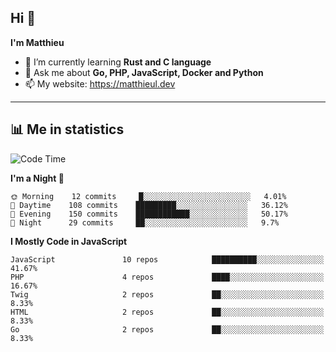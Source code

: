 ## Hi 👋
**I'm Matthieu**

- 🌱 I’m currently learning **Rust and C language**
- 💬 Ask me about **Go, PHP, JavaScript, Docker and Python**
- 📫 My website: https://matthieul.dev

-------

## 📊 Me in statistics
<!--START_SECTION:waka-->
![Code Time](http://img.shields.io/badge/Code%20Time-205%20hrs%2021%20mins-blue)

**I'm a Night 🦉** 

```text
🌞 Morning    12 commits     █░░░░░░░░░░░░░░░░░░░░░░░░   4.01% 
🌆 Daytime    108 commits    █████████░░░░░░░░░░░░░░░░   36.12% 
🌃 Evening    150 commits    ████████████░░░░░░░░░░░░░   50.17% 
🌙 Night      29 commits     ██░░░░░░░░░░░░░░░░░░░░░░░   9.7%

```


**I Mostly Code in JavaScript** 

```text
JavaScript               10 repos            ██████████░░░░░░░░░░░░░░░   41.67% 
PHP                      4 repos             ████░░░░░░░░░░░░░░░░░░░░░   16.67% 
Twig                     2 repos             ██░░░░░░░░░░░░░░░░░░░░░░░   8.33% 
HTML                     2 repos             ██░░░░░░░░░░░░░░░░░░░░░░░   8.33% 
Go                       2 repos             ██░░░░░░░░░░░░░░░░░░░░░░░   8.33%

```



<!--END_SECTION:waka-->
